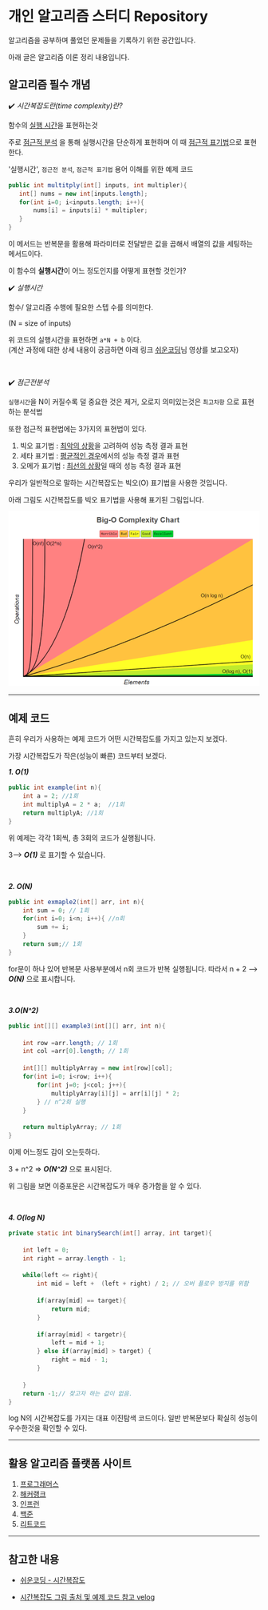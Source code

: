 
# 개인 알고리즘 스터디 Repository
알고리즘을 공부하며 풀었던 문제들을 기록하기 위한 공간입니다.

아래 글은 알고리즘 이론 정리 내용입니다.

## 알고리즘 필수 개념
✔️ *시간복잡도란(time complexity)란?*

함수의 <U>실행 시간</U>을 표현하는것

주로 <U>점근적 분석</U> 을 통해 실행시간을 단순하게 표현하며 이 때 <U>점근적 표기법</U>으로 표현한다.

'실행시간', `점근전 분석`, `점근적 표기법` 용어 이해를 위한 예제 코드
 ``` java
public int multitply(int[] inputs, int multipler){
    int[] nums = new int[inputs.length];
    for(int i=0; i<inputs.length; i++){
        nums[i] = inputs[i] * multipler;
    } 
}
```

이 메서드는 반복문을 활용해 파라미터로 전달받은 값을 곱해서 배열의 값을 세팅하는 메서드이다.

이 함수의 **실행시간**이 어느 정도인지를 어떻게 표현할 것인가?

✔️  *실행시간*

함수/ 알고리즘 수행에 필요한 스텝 수를 의미한다.

(N = size of inputs)

위 코드의 실행시간을 표현하면 `a*N + b` 이다.  
(계산 과정에 대한 상세 내용이 궁금하면 아래 링크 <U>쉬운코딩</U>님 영상를 보고오자)

<br>

✔️  *점근전분석*

`실행시간`을 N이 커질수록 덜 중요한 것은 제거, 오로지 의미있는것은 `최고차항` 으로 표현하는 분석법

또한 점근적 표현법에는 3가지의 표현법이 있다.

1. 빅오 표기법 : <U>최악의 상황</U>을 고려하여 성능 측정 결과 표현
2. 세타 표기법 : <U>평균적인 경우</U>에서의 성능 측정 결과 표현
3. 오메가 표기법 : <U> 최선의 상황</U>일 때의 성능 측정 결과 표현

우리가 일반적으로 말하는 시간복잡도는 빅오(O) 표기법을 사용한 것입니다.

아래 그림도 시간복잡도를 빅오 표기법을 사용해 표기된 그림입니다.

![시간복잡도](image/시간복잡도.png)

---

## 예제 코드
흔히 우리가 사용하는 예제 코드가 어떤 시간복잡도를 가지고 있는지 보겠다.

가장 시간복잡도가 작은(성능이 빠른) 코드부터 보겠다.

***1. O(1)***
``` java
public int example(int n){
    int a = 2; //1회
    int multiplyA = 2 * a;  //1회
    return multiplyA; //1회
}
```
위 예제는 각각 1회씩, 총 3회의 코드가 실행됩니다.

3--> ***O(1)*** 로 표기할 수 있습니다.

<br>

***2. O(N)***
``` java
public int exmaple2(int[] arr, int n){
    int sum = 0; // 1회
    for(int i=0; i<n; i++){ //n회 
        sum += i;
    }
    return sum;// 1회
}
```
for문이 하나 있어 반복문 사용부분에서 n회 코드가 반복 실행됩니다.
따라서 n + 2 --> ***O(N)*** 으로 표시합니다.

<br>

***3.O(N^2)***
``` java
public int[][] example3(int[][] arr, int n){
    
    int row =arr.length; // 1회
    int col =arr[0].length; // 1회

    int[][] multiplyArray = new int[row][col]; 
    for(int i=0; i<row; i++){
        for(int j=0; j<col; j++){
            multiplyArray[i][j] = arr[i][j] * 2;
        } // n^2회 실행
    }

    return multiplyArray; // 1회
}

```
이제 어느정도 감이 오는듯하다. 

3 + n^2 => ***O(N^2)*** 으로 표시된다.

위 그림을 보면 이중포문은 시간복잡도가 매우 증가함을 알 수 있다.

<br>

***4. O(log N)***
``` java
private static int binarySearch(int[] array, int target){

    int left = 0;
    int right = array.length - 1;

    while(left <= right){
        int mid = left +  (left + right) / 2; // 오버 플로우 방지를 위함

        if(array[mid] == target){
            return mid;
        }

        if(array[mid] < targetr){
            left = mid + 1; 
        } else if(array[mid] > target) {
            right = mid - 1; 
        }

    }   
    return -1;// 찾고자 하는 값이 없음.
}

```
log N의 시간복잡도를 가지는 대표 이진탐색 코드이다. 일반 반복문보다 확실히 성능이 우수한것을 확인할 수 있다.

---

## 활용 알고리즘 플랫폼 사이트 
1. [프로그래머스](https://programmers.co.kr/)
2. [해커랭크](https://www.hackerrank.com/)
3. [인프런](https://www.inflearn.com/)
4. [백준](https://www.acmicpc.net/)
5. [리트코드](https://leetcode.com/)

--- 

## 참고한 내용
- [쉬운코딩 - 시간복잡도](https://www.youtube.com/watch?v=tTFoClBZutw)

- [시간복잡도 그림 출처 및 예제 코드 참고 velog](https://velog.io/@mangozoo20/%EA%B8%B0%EB%B3%B8-%EC%95%8C%EA%B3%A0%EB%A6%AC%EC%A6%98-%EC%9D%B4%EB%A1%A0-%ED%94%84%EB%A1%9C%EA%B7%B8%EB%9E%98%EB%B0%8D)
